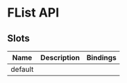 # FList API

## Slots

| Name    | Description | Bindings |
| ------- | ----------- | -------- |
| default |             |          |
